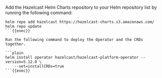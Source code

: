 Add the Hazelcast Helm Charts repository to your Helm repository list by running the following command:
```plain
helm repo add hazelcast https://hazelcast-charts.s3.amazonaws.com/
helm repo update
```{{exec}}

Run the following command to deploy the Operator and the CRDs together.

```plain
helm install operator hazelcast/hazelcast-platform-operator --version=5.12.0 \
    --set=installCRDs=true
```{{exec}}
